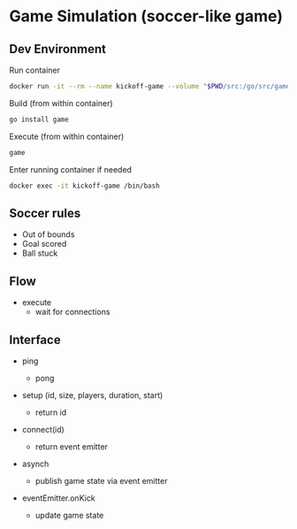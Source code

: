 # Game Simulation (soccer-like game)

## Dev Environment

Run container
```sh
docker run -it --rm --name kickoff-game --volume "$PWD/src:/go/src/game" --entrypoint /bin/bash golang
```

Build (from within container)
```sh
go install game
```

Execute (from within container)
```sh
game
```

Enter running container if needed
```sh
docker exec -it kickoff-game /bin/bash
```


## Soccer rules

- Out of bounds
- Goal scored
- Ball stuck


## Flow

- execute
  - wait for connections


## Interface

- ping
  - pong

- setup (id, size, players, duration, start)
  - return id

- connect(id)
  - return event emitter

- asynch
  - publish game state via event emitter

- eventEmitter.onKick
  - update game state
